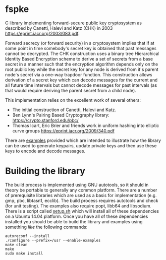# fspke

C library implementing forward-secure public key cryptosystem as described
by Canetti, Halevi and Katz (CHK) in 2003 <https://eprint.iacr.org/2003/083.pdf>. 

Forward secrecy (or forward security) in a cryptosystem implies that if at
some point in time somebody's secret key is obtained that past messages
cannot be decrypted. The CHK construction uses a binary tree Hierarchical
Identity Based Encryption scheme to derive a set of secrets from a base secret
in a manner such that the encryption algorithm depends only on the root public
key while the secret key for any node is derived from it's parent node's secret
via a one-way trapdoor function. This construction allows derivation of a secret
key which can decode messages for the current and all future time intervals
but cannot decode messages for past intervals (as that would require deriving
the parent secret from a child node).

This implementation relies on the excellent work of several others:
* The initial construction of Canetti, Halevi and Katz.
* Ben Lynn's Pairing Based Cryptography library: <https://crypto.stanford.edu/pbc/>
* Thomas Icart, Eric Brier and friends work in uniform hashing into elliptic curve groups <https://eprint.iacr.org/2009/340.pdf>

There are [examples](examples) provided which are intended to illustrate how the library
can be used to generate keypairs, update private keys and then use these keys
to encode and decode messages.

# Building the library

The build process is implemented using GNU autotools, so it should in theory
be portable to generally any common platform. There are a number of prerequisite
libraries which are used as a basis for implementation (e.g. gmp, pbc,
libtasn1, ecclib). The build process requires autotools and check (for unit testing).
The examples also require popt, libb64 and libsodium. There is a script called
[setup.sh](setup.sh) which will install all of these dependencies on a Ubuntu 14.04 platform.
Once you have all of these dependencies installed you should be able to build the
library and examples using something *like* the following commands:

```
autoreconf --install
./configure --prefix=/usr --enable-examples
make clean
make
sudo make install
```
